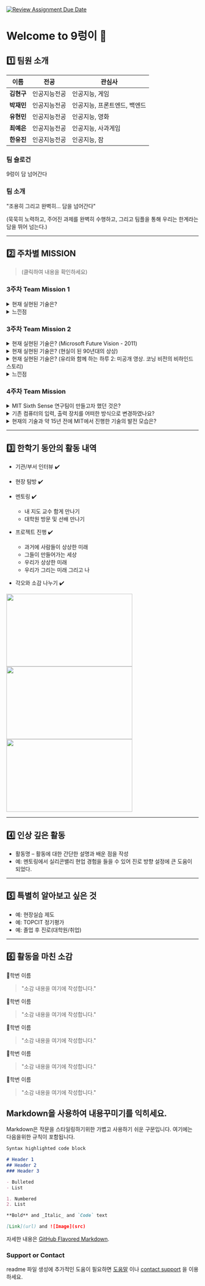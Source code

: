 [![Review Assignment Due Date](https://classroom.github.com/assets/deadline-readme-button-22041afd0340ce965d47ae6ef1cefeee28c7c493a6346c4f15d667ab976d596c.svg)](https://classroom.github.com/a/gSldEXG6)
# Welcome to 9렁이 🐍

## 1️⃣ 팀원 소개

| **이름** | **전공** | **관심사** |
| --- | --- | --- |
| **김현구** | 인공지능전공 | 인공지능, 게임 |
| **박재민** | 인공지능전공 | 인공지능, 프론트엔드, 백엔드 |
| **유현민** | 인공지능전공 | 인공지능, 영화 |
| **최예은** | 인공지능전공 | 인공지능, 사과게임 |
| **한유진** | 인공지능전공 | 인공지능, 잠 |

### 팀 슬로건

9렁이 담 넘어간다

### 팀 소개

"조용히 그리고 완벽히… 담을 넘어간다" 

(묵묵히 노력하고, 주어진 과제를 완벽히 수행하고, 그리고 팀플을 통해 우리는 한계라는 담을 뛰어 넘는다.)

***

## 2️⃣ 주차별 MISSION
>(클릭하여 내용을 확인하세요)

### 3주차 Team Mission 1
<details>
<summary> 현재 실현된 기술은? </summary>
  
- 태양열 발전 주택 => 소형 집열판을 설치한 단독주택/아파트 등이 많다.

- 소형TV전화기 => 스마트폰

- 전기자율주행차 => 전기자율주행서비스는 제한 구역에서 이미 운행중이다. (구글 웨이모 로보택시, 피닉스 GM 크루즈 전기차 오리진) 다만 완전 자율 전기차 (레벨5) 는 아직까진 없다

- 전파신문 => 인터넷 기사, 모바일 뉴스

- 움직이는 도로 => 무빙워크

- 빗자루를 든 로봇 => 로봇 청소기

- 원격 학습 => 인터넷 강의 플랫폼 (e.g. EBSi, 메가스터디, 대성마이맥, 이투스)

- 원격 진료 => 미국, 일본, 유럽 등에선 원격 진료가 널리 허용되어 있다. 우리나라에서는 의료법에 따라 원칙적으론 금지되어 있으나 코로나19 때 한시적으로 허용한 적이 있다. 농어촌,도서 지역이나 고령 환자 관리 같은 경우 제한적으로 가능하다.

- 스마트 부엌 => 스마트 냉장고 (AI기반의 식재료 관리, 음성제어, IoT연동 가능)
</details>

<details>
<summary> 느낀점 </summary>
  
1965년에 그린 그림 속 내용들이 60년 후인 2025년에 실현된 것은 상상력과 시대의 흐름을 읽는 힘이 얼마나 중요한지 알 수 있었다.
이정문 화백이 "미래 상상력의 힘은 꼼꼼하게 모았던 신문기사들" 이라 말했듯이, 미래를 예측하는 힘은 단순한 공상이 아니라 자료를 모으고 시대의 흐름을 세심하게 관찰하는 데서 비롯된다는 것을 느낄 수 있었다.
오늘날 우리는 기술의 발전 속도가 그 어느 때보다 빠른 시대를 살고 있다. 그렇기에 최신 기술과 과학, 사회 변화와 관련된 자료를 꾸준히 접하고 기록하는 것은 단순히 아는 것에서 그치지 않고, 그 속에서 패턴과 가능성을 읽어내는 힘을 길러줄 수 있을 것이다. 이런 시각을 기르면 다가올 사회에 더 잘 적응할 수 있으며, 미래를 이해하고 대비하는 데에도 큰 도움이 될 것 같다.
</details>

### 3주차 Team Mission 2

<details>
<summary> 현재 실현된 기술은? (Microsoft Future Vision - 2011) </summary>
  
- 다른 공간에 있는 사람과 마주보고 그림 그리며 대화하는 것 => 영상통화 협업 툴 (Zoom, Google Meet)

- 접히는 핸드폰 => 삼성 갤럭시 Z 시리즈처럼 화면이 접히는 폴더블 폰은 상용화되었으나, 두 개의 독립된 기기가 하나로 합쳐지거나 조립되는 형태의 기술은 아직 상용화되지 않았다.

- 회의할 때 쓴 전자 화면 => 스마트 보드/전자칠판에 태블릿이나 노트북 등 다른 기기와 연동하여 회의 내용을 공유하고 조작할 수 있다.

- 3D로 공간에 대한 소개 아이콘이 뜨는 것 => 증강현실(AR) 글래스/스마트 안경

- 영상이 재생되는 신문 => 태블릿 PC/디지털 뉴스 콘텐츠 (종이처럼 접을 수는 없는 한계가 있다.)

- 집의 에너지 사용량을 모니터링 할 수 있는 화면 => IoT 스마트 에너지 미터/홈 IoT 시스템 (실시간으로 집의 전기, 가스, 수도 등 에너지 사용량을 확인하고 제어할 수 있는 스마트홈 기술의 일부이다.)

- TV 화면을 신문으로 불러오는 것 => 디바이스 간 연동/미러링 기능 (스마트폰이나 TV에서 보던 콘텐츠를 AirDrop, Smart View, Chromecast 등의 기능을 이용해 태블릿 PC나 다른 스크린으로 손쉽게 전송하고 이어볼 수 있다.)

- 물의 온도와 남은 양이 디지털로 표시되는 컵 => 스마트 텀블러/스마트 컵

</details>

<details>
<summary> 현재 실현된 기술은? (현실이 된 90년대의 상상) </summary>
  
- 노트 패드형 컴퓨터 => 태블릿 PC (아이패드, 갤럭시 탭 등)

- 휴대폰 페이 => 삼성페이, 애플페이 등 모바일 간편 결제 서비스

- 전자펜 노트패드 (도형 자동 보정) => 태블릿 PC의 필기 앱(삼성 노트, GoodNotes 등)에 탑재된 자동 도형 보정 기능

- 필기인식+터치스크린 => 스마트폰, 태블릿 PC, 키오스크 등에서 보편적으로 사용

- 영상통화 => 스마트폰의 기본 기능 및 카카오톡 페이스톡, Zoom 등 다양한 앱을 통해 보편화됨

- 원격수업 => 코로나19 팬데믹을 계기로 Zoom 등을 활용한 실시간 온라인 수업이 보편화됨

- 원격 서비스로 수업듣기 => 인터넷 강의 플랫폼 (메가스터디, 대성마이맥, 이투스 등)을 통해 원하는 강의를 수강하는 것이 보편화됨

- 비디오를 내맘대로 골라보기 => 넷플릭스, 유튜브와 같은 OTT 서비스를 통해 원하는 시간에 원하는 영상을 시청

- 집에서 티켓 구매 => 인터넷 및 모바일 앱을 통해 영화, 공연, 교통편 등의 좌석을 실시간으로 예매

- 시계로 건강체크 및 집안일 => 스마트워치(애플워치, 갤럭시 워치)를 통해 건강 상태를 확인하고 IoT 가전제품을 제어

- 충전식 자동차 => 전기자동차 (테슬라, 현대 아이오닉 등)

- 로봇비서 => AI 스피커(기가지니, 클로바) 및 스마트폰 음성 비서(시리, 빅스비)

- 사이버 가수 (아담) => 버튜버(Virtual Youtuber) 및 버추얼 아이돌 (플레이브, 메이브)

- 원격 진료 및 원격 시술 => 원격 진료는 일부 국가에서 시행되고 있으나 국내에서는 제한적으로 허용. 원격 수술 로봇 등은 개발 및 연구 단계에 있음.

- 머리에 쓰는 텔레비전 => VR/AR 헤드셋 (메타 퀘스트, 애플 비전 프로 등)

</details>

<details>
<summary> 현재 실현된 기술은? (유리와 함께 하는 하루 2: 미공개 영상. 코닝 비전의 비하인드 스토리) </summary>
  
- 태블릿/휴대폰과 자동차 디스플레이 연동 => 애플 카플레이 / 안드로이드 오토
(스마트폰에서 쓰던 지도, 음악 앱 등을 자동차 화면에 그대로 띄워서 쓸 수 있는 기능)

- 자동차 대시보드의 터치 액정 내비게이션 => 자동차 중앙 터치스크린

- 상황에 따라 투명/불투명으로 바뀌는 유리 => 스마트 유리(PDLC 필름 기술) (건물 외벽, 사무실, 자동차 선루프 등에 적용되어 프라이버시 보호 및 채광 조절 기능을 수행하지만, 아직 디스플레이 기능과 결합하여 대중화되지는 않았다)

- 건물 지붕을 활용한 태양열 발전 => 건물 일체형 태양광 발전 시스템(BIPV)/테슬라 솔라루프 (기존의 태양광 패널과 달리 지붕 마감재의 역할을 하는 태양광 전지로, 건물의 디자인을 해치지 않고 에너지를 생산할 수 있다)

- 교실의 전자 칠판과 화면이 달린 책상 => 전자칠판 / 태블릿

- 큰 화면으로 교실 조명이나 온도 조절하기 => 스마트홈 / 스마트 빌딩 기술 (IoT)

- 공원의 터치스크린 안내판 => 키오스크 / 디지털 안내판

- 투명한 태블릿으로 보는 증강현실(AR) => 스마트폰/태블릿의 증강현실(AR) 기능

- 주방 가전의 터치스크린 => 스마트 냉장고 (삼성 패밀리허브 등)

</details>

<details>
<summary> 느낀점 </summary>

영상을 보며 과거의 상상이 거의 동일한 형태로 현재 우리의 일상이 되었다는 사실에 놀랐다. 이번 활동을 통해 우리가 상상하는 미래가 현재는 막연하게만 느껴질지라도 결코 허무맹랑한 것이 아닌, 미래를 구체화하는 의미 있는 청사진이 될 수 있음을 깨달았다. 또한 미래를 생각하는 방향이 중요하다는 점을 느끼고 우리 조는 어떤 방향으로 상상해야할지 고민하여 '파격적'과 '행복'이라는 키워드를 생각했다. 영상 "유리와 함께하는 하루 2"에서는 단순히 미래 기술을 나열하는 것이 아닌, 기술이 교육의 질을 높이고, 가족 간의 소통을 도우며, 더 안전하고 효율적인 환경을 만드는 긍정적인 도구로 그려진다. 이를 통해 우리는 인간의 행복을 위한 방향으로 미래를 상상해야 앞으로도 그렇게 발전해 나갈 것 이라고 생각하게 되었다. 사이버 가수 '아담' 역시 시대를 앞서간 혁신적인 시도였다는 생각에 깊은 인상을 받았다. 지금도 가상 인플루언서나 버추얼 기술에 익숙지 않은 사람들이 많은데, 90년대라는 시대적 배경 속에서 3D와 CG 기술로 탄생한 가상 가수를 대중에게 선보였다는 것은 기술 자체의 신기함을 넘어선 파격적인 발상이였다고 생각한다. 90년대에 '아담'이 사람들에게 주었던 신선한 충격과 가능성처럼, 지금 우리가 하는 파격적인 상상 또한 미래에는 평범한 일상이 될 수 있다는 기대감을 품게 되었다.

</details>

### 4주차 Team Mission
<details>
<summary> MIT Sixth Sense 연구팀이 만들고자 했던 것은? </summary>  
  
What?  
MIT Sixth Sense 연구팀이 만들고자 했던 것은 물리적 현실과 디지털 컴퓨팅이 완벽하게 융합된 새로운 상호작용 환경이다.
이를 구현하는 핵심은 프로젝터, 카메라, 거울 등으로 구성된 웨어러블 장치이다. 이 장치는 디지털 정보를 책, 벽, 사용자의 손바닥과 같은 현실의 사물 위에 직접 투사하고, 동시에 카메라는 사용자의 손짓을 실시간으로 인식하여 정보를 직관적으로 조작할 수 있게 만든다.
결국 'Sixth Sense'는 단순히 하나의 기기를 지칭하는 것을 넘어, 우리의 몸과 주변 환경 전체를 컴퓨터의 인터페이스로 확장하는 기술적 개념이다. 이는 정보를 스크린 안에 가두는 대신 현실 세계에 자연스럽게 녹여내어, 사용자가 어디서든 어떤 표면이든 상호작용 가능한 디스플레이로 활용하게 만드는 기술이라 할 수 있다.
  
Why?  
이 프로젝트의 '왜'는 현대 기술에 대한 의문점에서 출발한다. 현재 우리는 스마트폰 덕분에 디지털 세상과 그 어느 때보다 강력하게 연결되어 있지만, 정작 눈앞의 물리적 현실과는 점차 단절되고 있다. 정보는 스크린이라는 사각의 틀 안에 갇혀 있고, 우리는 그 정보를 보기 위해 현실에서 잠시 눈을 돌려야만 하는 것이다.
Sixth Sense는 바로 이 단절의 벽을 허물기 위한 시도이다. 핵심 철학은 '인간이 기계의 언어(타이핑, 클릭)를 배울 것이 아니라, 기계가 인간의 가장 원초적인 언어인 몸짓과 직관을 이해해야 한다'는 것이다. 우리가 수천 년간 세상을 이해하고 소통해 온 방식을 그대로 디지털 세계와 연결함으로써, 기술 사용을 위한 별도의 학습 과정을 없애고 생각과 행동 사이의 간극을 최소화하는 것이 목표이다.
따라서 이 프로젝트는 단순히 키보드와 마우스를 대체하는 새로운 인터페이스 개발을 넘어, '정보'와 인간의 관계 자체를 재정의하는 것을 목표로 한다. 정보를 스크린이라는 한계에서 해방시켜 우리가 만지고 상호작용하는 모든 현실 공간에 자연스럽게 스며들게 하는 것이다.

How?  
Sixth Sense의 구현 방식은 목걸이 형태의 웨어러블 하드웨어와 주머니 속 모바일 컴퓨팅 장치가 유기적으로 결합된 시스템이다. 이 웨어러블 장치에는 소형 카메라, 프로젝터, 그리고 거울이 하나의 모듈로 통합되어 있다.
작동 원리는 다음과 같다. 먼저, 카메라는 '디지털의 눈'으로서, 컴퓨터 비전 기술을 통해 현실 세계의 정보를 받아들이는 핵심 입력 장치이다. 소프트웨어는 카메라가 실시간으로 전송하는 영상 데이터를 분석하여, 사용자의 손가락 끝에 부착된 고유한 색상 마커들의 위치와 배열을 정밀하게 추적한다. 이 마커들은 시스템이 사용자의 손가락 위치를 명확하게 식별하는 시각적 기준점 역할을 한다. 둘째로, 추적된 마커들의 움직임과 조합은 단순한 좌표를 넘어, '사진 촬영', '지도 확대', '전화 걸기'와 같은 특정 상호작용 명령어, 즉 제스처로 해석된다. 예를 들어, 두 손가락의 마커를 가까이 붙이는 동작은 '줌인' 명령으로 변환될 수 있다. 또한, 이 시스템은 인식 가능한 마커의 수에 따라 멀티터치 및 다중 사용자 상호작용까지 지원하는 확장성을 가진다. 마지막으로, 프로젝터는 이렇게 처리된 디지털 정보를 현실 세계에 다시 투사한다. 이를 통해 벽, 책, 손바닥 등 주변의 모든 물리적 표면이 상호작용 가능한 스크린으로 변모하게 된다.

</details>

<details>
<summary> 기존 컴퓨터의 입력, 출력 장치를 어떠한 방식으로 변경하였나요? </summary>  
  
키보드: 키보드 대신, 카메라가 손가락 제스처를 인식하거나 손바닥 같은 표면에 투사된 가상 키패드를 터치하여 입력하는 방식이다.

마우스: 마우스 대신, 카메라가 줌인/줌아웃 같은 손의 동작과 제스처를 직접 인식하여 조작하는 방식이다.

모니터: 모니터 대신, 착용 가능한 소형 프로젝터가 벽, 종이, 신체 등 주변의 모든 물리적 표면을 디스플레이로 활용하여 정보를 출력하는 방식이다.

</details>

<details>
<summary> 현재의 기술과 약 15년 전에 MIT에서 진행한 기술의 발전 모습은? </summary>  
  
15년 전 MIT에서 진행한 Sixth Sense 프로젝트의 개념은 오늘날 MR 헤드셋과 빔 프로젝터 키보드와 같은 장비 등을 통해 구현되었다.

애플 비전 프로나 마이크로소프트 홀로렌즈 2와 같은 현대 MR 헤드셋은 Sixth Sense의 핵심 아이디어를 기술적인 발전을 통해 이뤄냈다. Sixth Sense가 외부 표면에 빛을 투사하는 방식이었다면, MR 헤드셋은 고해상도 디스플레이를 통해 사용자의 시야에 직접적으로 가상 객체를 띄우는 방식이다. 이로 인해 사용자는 실제 공간과 가상 정보가 마치 하나처럼 존재하는 듯한 높은 몰입감을 경험할 수 있다. 또한, 초기 Sixth Sense가 제스처 인식을 위해 컬러 마커를 사용했던 것과 달리, 최신 MR 헤드셋은 다수의 카메라와 센서, 정교한 AI 알고리즘을 통해 사용자의 손짓, 시선, 목소리를 매우 정확하게 인식하여 훨씬 직관적인 상호작용이 가능하다.

또한 Sixth Sense의 입력방식을 구현해낸 프로젝터 키보드도 있다. Sixth Sense 영상에서 손바닥에 숫자 키패드를 투사하여 전화를 거는 장면은 현재 레이저를 이용한 가상 키보드 제품으로 구현되었다. 이 장비는 평평한 표면에 키보드 레이아웃을 빛으로 투사하고, 적외선 센서가 사용자의 손가락 움직임을 감지하여 어떤 키를 눌렀는지 인식하는 원리로 작동된다. 이는 Sixth Sense가 보여주었던 특정 기능이 독립적인 장비로 발전하여 실생활에서 사용되고 있는 사례이다.

</details>

***

## 3️⃣ 한학기 동안의 활동 내역 

- 기관/부서 인터뷰 ✔️  

- 현장 탐방 ✔️  

- 멘토링 ✔️  
  - 내 지도 교수 함게 만나기
  - 대학원 방문 및 선배 만나기

- 프로젝트 진행 ✔️  
  - 과거에 사람들이 상상한 미래
  - 그들이 만들어가는 세상
  - 우리가 상상한 미래
  - 우리가 그리는 미래 그리고 나

- 각오와 소감 나누기 ✔️  


<!-- 활동 사진 추가 예시 -->
<img src="https://pixnio.com/free-images/2017/08/14/2017-08-14-13-09-09-960x651.jpg?text=활동사진1" width="330" height="190"/>
<img src="https://pixnio.com/free-images/2017/08/14/2017-08-14-20-51-02-960x640.jpg?text=활동사진2" width="330" height="190"/>
<img src="https://pixnio.com/free-images/2017/08/15/2017-08-15-10-05-39-960x640.jpg?text=활동사진3" width="330" height="190"/>

***

## 4️⃣ 인상 깊은 활동

- 활동명 – 활동에 대한 간단한 설명과 배운 점을 작성  
- 예: 멘토링에서 실리콘밸리 현업 경험을 들을 수 있어 진로 방향 설정에 큰 도움이 되었다.  

***

## 5️⃣ 특별히 알아보고 싶은 것
- 예: 현장실습 제도
- 예: TOPCIT 정기평가
- 예: 졸업 후 진로(대학원/취업)

***

## 6️⃣ 활동을 마친 소감

🔗학번 이름  
> "소감 내용을 여기에 작성합니다."

🔗학번 이름  
> "소감 내용을 여기에 작성합니다."

🔗학번 이름  
> "소감 내용을 여기에 작성합니다."

🔗학번 이름  
> "소감 내용을 여기에 작성합니다."

🔗학번 이름  
> "소감 내용을 여기에 작성합니다."


## Markdown을 사용하여 내용꾸미기를 익히세요.

Markdown은 작문을 스타일링하기위한 가볍고 사용하기 쉬운 구문입니다. 여기에는 다음을위한 규칙이 포함됩니다.

```markdown
Syntax highlighted code block

# Header 1
## Header 2
### Header 3

- Bulleted
- List

1. Numbered
2. List

**Bold** and _Italic_ and `Code` text

[Link](url) and ![Image](src)
```

자세한 내용은 [GitHub Flavored Markdown](https://guides.github.com/features/mastering-markdown/).

### Support or Contact

readme 파일 생성에 추가적인 도움이 필요하면 [도움말](https://help.github.com/articles/about-readmes/) 이나 [contact support](https://github.com/contact) 을 이용하세요.

